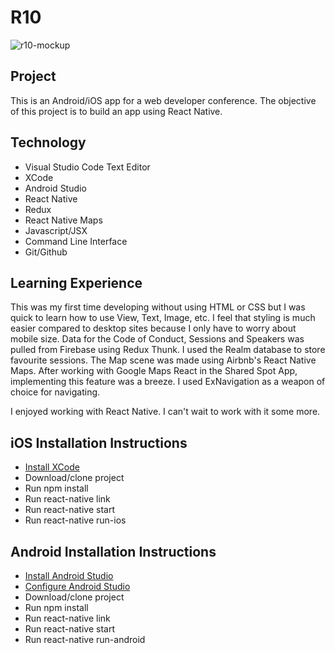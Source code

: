 R10
======
![r10-mockup](https://cloud.githubusercontent.com/assets/20465505/25629547/b596a960-2f1e-11e7-90ce-7d4a6cb86297.jpg)

## Project
This is an Android/iOS app for a web developer conference. The objective of this project is to build an app using React Native.

## Technology
* Visual Studio Code Text Editor
* XCode
* Android Studio
* React Native
* Redux
* React Native Maps
* Javascript/JSX
* Command Line Interface
* Git/Github

## Learning Experience
This was my first time developing without using HTML or CSS but I was quick to learn how to use View, Text, Image, etc. I feel that styling is much easier compared to desktop sites because I only have to worry about mobile size. Data for the Code of Conduct, Sessions and Speakers was pulled from Firebase using Redux Thunk. I used the Realm database to store favourite sessions. The Map scene was made using Airbnb's React Native Maps. After working with Google Maps React in the Shared Spot App, implementing this feature was a breeze. I used ExNavigation as a weapon of choice for navigating.

I enjoyed working with React Native. I can't wait to work with it some more.

## iOS Installation Instructions
* [Install XCode](https://developer.apple.com/xcode/)
* Download/clone project
* Run npm install
* Run react-native link
* Run react-native start
* Run react-native run-ios

## Android Installation Instructions
* [Install Android Studio](https://developer.android.com/studio/index.html)
* [Configure Android Studio](https://facebook.github.io/react-native/releases/0.23/docs/android-setup.html)
* Download/clone project
* Run npm install
* Run react-native link
* Run react-native start
* Run react-native run-android

